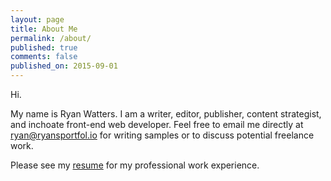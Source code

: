 ```yaml
---
layout: page
title: About Me
permalink: /about/
published: true
comments: false
published_on: 2015-09-01
---
```


Hi. 

My name is Ryan Watters. I am a writer, editor, publisher, content strategist, and inchoate front-end web developer. Feel free to email me directly at [ryan@ryansportfol.io](mailto:ryan@ryansportfol.io?subject=ryansportfol.io) for writing samples or to discuss potential freelance work. 

Please see my [resume](/resume/) for my professional work experience. 